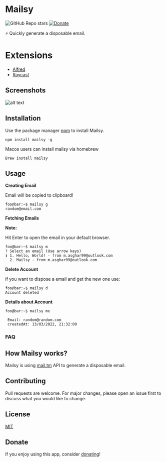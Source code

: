 # Mailsy

![GitHub Repo stars](https://img.shields.io/github/stars/BalliAsghar/Mailsy?color=ff&style=for-the-badge)
[![Donate](https://img.shields.io/badge/Donate-PayPal-purple.svg)](https://www.paypal.me/BalliAsghar)

⚡️ Quickly generate a disposable email.

<!-- ## Use Alfred?

get Mailsy workflow for alfred, [here](https://github.com/BalliAsghar/mailsy-alfred)

## use Raycast?

get Mailsy workflow for Raycast, [here](https://www.raycast.com/BalliAsghar/mailsy) -->

# Extensions

- [Alfred](https://github.com/BalliAsghar/mailsy-alfred)
- [Raycast](https://www.raycast.com/BalliAsghar/mailsy)

## Screenshots

![alt text](https://raw.githubusercontent.com/BalliAsghar/Mailsy/main/screenshot/Mailsy.png)

## Installation

Use the package manager [npm](https://www.npmjs.com/) to install Mailsy.

```console
npm install mailsy -g
```

Macos users can install mailsy via homebrew

```console
Brew install mailsy
```

## Usage

**Creating Email**

Email will be copied to clipboard!

```console
foo@bar:~$ mailsy g
random@email.com
```

**Fetching Emails**

**Note:**

Hit Enter to open the email in your default browser.

```console
foo@bar:~$ mailsy m
? Select an email (Use arrow keys)
❯ 1. Hello, World! - from m.asghar99@outlook.com
  2. Mailsy - from m.asghar99@outlook.com

```

**Delete Account**

if you want to dispose a email and get the new one use:

```console
foo@bar:~$ mailsy d
Account deleted
```

**Details about Account**

```console
foo@bar:~$ mailsy me

 Email: random@random.com
 createdAt: 13/03/2022, 21:32:09

```

### FAQ

## How Mailsy works?

Mailsy is using [mail.tm](https://mail.tm/en/) API to generate a disposable email.

## Contributing

Pull requests are welcome. For major changes, please open an issue first to discuss what you would like to change.

## License

[MIT](https://choosealicense.com/licenses/mit/)

## Donate

If you enjoy using this app, consider [donating](http://paypal.me/BalliAsghar)!
